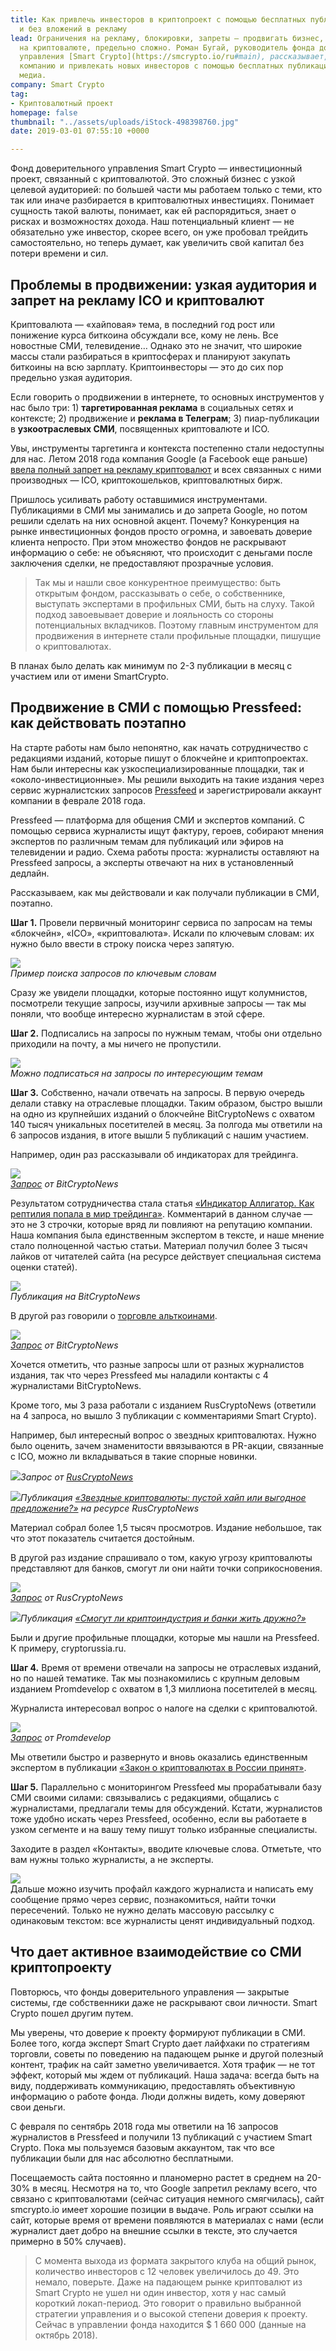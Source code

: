 ```yaml
---
title: Как привлечь инвесторов в криптопроект с помощью бесплатных публикаций в СМИ
  и без вложений в рекламу
lead: Ограничения на рекламу, блокировки, запреты — продвигать бизнес, основанный
  на криптовалюте, предельно сложно. Роман Бугай, руководитель фонда доверительного
  управления [Smart Crypto](https://smcrypto.io/ru#main), рассказывает, как развивать
  компанию и привлекать новых инвесторов с помощью бесплатных публикаций в отраслевых
  медиа.
company: Smart Crypto
tag:
- Криптовалютный проект
homepage: false
thumbnail: "../assets/uploads/iStock-498398760.jpg"
date: 2019-03-01 07:55:10 +0000

---
```

Фонд доверительного управления Smart Crypto — инвестиционный проект, связанный с криптовалютой. Это сложный бизнес с узкой целевой аудиторией: по большей части мы работаем только с теми, кто так или иначе разбирается в криптовалютных инвестициях. Понимает сущность такой валюты, понимает, как ей распорядиться, знает о рисках и возможностях дохода. Наш потенциальный клиент — не обязательно уже инвестор, скорее всего, он уже пробовал трейдить самостоятельно, но теперь думает, как увеличить свой капитал без потери времени и сил.

## Проблемы в продвижении: узкая аудитория и запрет на рекламу ICO и криптовалют

Криптовалюта — «хайповая» тема, в последний год рост или понижение курса биткоина обсуждали все, кому не лень. Все новостные СМИ, телевидение… Однако это не значит, что широкие массы стали разбираться в криптосферах и планируют закупать биткоины на всю зарплату. Криптоинвесторы — это до сих пор предельно узкая аудитория.

Если говорить о продвижении в интернете, то основных инструментов у нас было три: 1) **таргетированная реклама** в социальных сетях и контексте; 2) продвижение и **реклама в Телеграм**; 3) пиар-публикации в **узкоотраслевых СМИ**, посвященных криптовалюте и ICO.

Увы, инструменты таргетинга и контекста постепенно стали недоступны для нас. Летом 2018 года компания Google (а Facebook еще раньше) [ввела полный запрет на рекламу криптовалют](https://www.vedomosti.ru/technology/articles/2018/03/14/753477-google-zapretit-reklamu-kriptovalyut) и всех связанных с ними производных — ICO, криптокошельков, криптовалютных бирж.

Пришлось усиливать работу оставшимися инструментами. Публикациями в СМИ мы занимались и до запрета Google, но потом решили сделать на них основной акцент. Почему? Конкуренция на рынке инвестиционных фондов просто огромна, и завоевать доверие клиента непросто. При этом множество фондов не раскрывают информацию о себе: не объясняют, что происходит с деньгами после заключения сделки, не предоставляют прозрачные условия.

> Так мы и нашли свое конкурентное преимущество: быть открытым фондом, рассказывать о себе, о собственнике, выступать экспертами в профильных СМИ, быть на слуху. Такой подход завоевывает доверие и лояльность со стороны потенциальных вкладчиков. Поэтому главным инструментом для продвижения в интернете стали профильные площадки, пишущие о криптовалютах.

В планах было делать как минимум по 2-3 публикации в месяц с участием или от имени SmartCrypto.

## Продвижение в СМИ с помощью Pressfeed: как действовать поэтапно

На старте работы нам было непонятно, как начать сотрудничество с редакциями изданий, которые пишут о блокчейне и криптопроектах. Нам были интересны как узкоспециализированные площадки, так и «около-инвестиционные». Мы решили выходить на такие издания через сервис журналистских запросов [Pressfeed](https://pressfeed.ru/) и зарегистрировали аккаунт компании в феврале 2018 года.

Pressfeed — платформа для общения СМИ и экспертов компаний. С помощью сервиса журналисты ищут фактуру, героев, собирают мнения экспертов по различным темам для публикаций или эфиров на телевидении и радио. Схема работы проста: журналисты оставляют на Pressfeed запросы, а эксперты отвечают на них в установленный дедлайн.

Рассказываем, как мы действовали и как получали публикации в СМИ, поэтапно.

**Шаг 1.** Провели первичный мониторинг сервиса по запросам на темы «блокчейн», «ICO», «криптовалюта». Искали по ключевым словам: их нужно было ввести в строку поиска через запятую.

![](../assets/uploads/image4-4.png)  
_Пример поиска запросов по ключевым словам_

Сразу же увидели площадки, которые постоянно ищут колумнистов, посмотрели текущие запросы, изучили архивные запросы — так мы поняли, что вообще интересно журналистам в этой сфере.

**Шаг 2.** Подписались на запросы по нужным темам, чтобы они отдельно приходили на почту, а мы ничего не пропустили.

![](../assets/uploads/image1-5.png)  
_Можно подписаться на запросы по интересующим темам_

**Шаг 3.** Собственно, начали отвечать на запросы. В первую очередь делали ставку на отраслевые площадки. Таким образом, быстро вышли на одно из крупнейших изданий о блокчейне BitCryptoNews с охватом 140 тысяч уникальных посетителей в месяц. За полгода мы ответили на 6 запросов издания, в итоге вышли 5 публикаций с нашим участием.

Например, один раз рассказывали об индикаторах для трейдинга.

![](../assets/uploads/image2-3.png)  
[_Запрос_](https://pressfeed.ru/query/46025) _от BitCryptoNews_

Результатом сотрудничества стала статья [«Индикатор Аллигатор. Как рептилия попала в мир трейдинга»](https://bitcryptonews.ru/analytics/cryptocurrency/indikator-alligator-kak-reptiliya-popala-v-mir-trejdinga). Комментарий в данном случае — это не 3 строчки, которые вряд ли повлияют на репутацию компании. Наша компания была единственным экспертом в тексте, и наше мнение стало полноценной частью статьи. Материал получил более 3 тысяч лайков от читателей сайта (на ресурсе действует специальная система оценки статей).

![](../assets/uploads/image6-5.png)  
_Публикация на BitCryptoNews_

В другой раз говорили о [торговле альткоинами](https://bitcryptonews.ru/analytics/cryptocurrency/kak-torgovat-redkimi-kriptovalyutnyimi-parami).

![](../assets/uploads/image3-4.png)  
[_Запрос_](https://pressfeed.ru/query/45367) _от BitCryptoNews_

Хочется отметить, что разные запросы шли от разных журналистов издания, так что через Pressfeed мы наладили контакты с 4 журналистами BitCryptoNews.

Кроме того, мы 3 раза работали с изданием RusCryptoNews (ответили на 4 запроса, но вышло 3 публикации с комментариями Smart Crypto).

Например, был интересный вопрос о звездных криптовалютах. Нужно было оценить, зачем знаменитости ввязываются в PR-акции, связанные с ICO, можно ли вкладываться в такие спорные новинки.

![](../assets/uploads/image9-3.png)_Запрос от_ [_RusCryptoNews_](https://pressfeed.ru/query/42102)

![](../assets/uploads/image11-2.png)_Публикация_ [_«Звездные криптовалюты: пустой хайп или выгодное предложение?»_](http://ruscryptonews.ru/stat-i/zvezdnye-kriptovalyuty-pustoj-khajp-ili-vygodnoe-predlozhenie) _на ресурсе RusCryptoNews_

Материал собрал более 1,5 тысяч просмотров. Издание небольшое, так что этот показатель считается достойным.

В другой раз издание спрашивало о том, какую угрозу криптовалюты представляют для банков, смогут ли они найти точки соприкосновения.

![](../assets/uploads/image8-4.png)  
[_Запрос_](https://pressfeed.ru/query/45012) _от RusCryptoNews_

![](../assets/uploads/image10-3.png)_Публикация_ [_«Смогут ли криптоиндустрия и банки жить дружно?»_](http://ruscryptonews.ru/stat-i/smogut-li-kriptoindustriya-i-banki-zhit-druzhno)

Были и другие профильные площадки, которые мы нашли на Pressfeed. К примеру, cryptorussia.ru.

**Шаг 4.** Время от времени отвечали на запросы не отраслевых изданий, но по нашей тематике. Так мы познакомились с крупным деловым изданием Promdevelop с охватом в 1,3 миллиона посетителей в месяц.

Журналиста интересовал вопрос о налоге на сделки с криптовалютой.

![](../assets/uploads/image5-5.png)  
[_Запрос_](https://pressfeed.ru/query/42457) _от Promdevelop_

Мы ответили быстро и развернуто и вновь оказались единственным экспертом в публикации [«Закон о криптовалютах в России принят»](https://promdevelop.ru/news/zakon-o-kriptovalyutah-v-rossii-nalogooblozhenie-kriptovalyut/).

**Шаг 5.** Параллельно с мониторингом Pressfeed мы прорабатывали базу СМИ своими силами: связывались с редакциями, общались с журналистами, предлагали темы для обсуждений. Кстати, журналистов тоже удобно искать через Pressfeed, особенно, если вы работаете в узком сегменте и на вашу тему пишут только избранные специалисты.

Заходите в раздел «Контакты», вводите ключевые слова. Отметьте, что вам нужны только журналисты, а не эксперты.

![](../assets/uploads/image7.jpg)  
Дальше можно изучить профайл каждого журналиста и написать ему сообщение прямо через сервис, познакомиться, найти точки пересечений. Только не нужно делать массовую рассылку с одинаковым текстом: все журналисты ценят индивидуальный подход.

## Что дает активное взаимодействие со СМИ криптопроекту

Повторюсь, что фонды доверительного управления — закрытые системы, где собственники даже не раскрывают свои личности. Smart Crypto пошел другим путем.

Мы уверены, что доверие к проекту формируют публикации в СМИ. Более того, когда эксперт Smart Crypto дает лайфхаки по стратегиям торговли, советы по поведению на падающем рынке и другой полезный контент, трафик на сайт заметно увеличивается. Хотя трафик — не тот эффект, который мы ждем от публикаций. Наша задача: всегда быть на виду, поддерживать коммуникацию, предоставлять объективную информацию о работе фонда. Люди должны видеть, кому доверяют свои деньги.

С февраля по сентябрь 2018 года мы ответили на 16 запросов журналистов в Pressfeed и получили 13 публикаций с участием Smart Crypto. Пока мы пользуемся базовым аккаунтом, так что все публикации были для нас абсолютно бесплатными.

Посещаемость сайта постоянно и планомерно растет в среднем на 20-30% в месяц. Несмотря на то, что Google запретил рекламу всего, что связано с криптовалютами (сейчас ситуация немного смягчилась), сайт smcrypto.io имеет хорошие позиции в выдаче. Роль играют ссылки на сайт, которые время от времени появляются в материалах с нами (если журналист дает добро на внешние ссылки в тексте, это случается примерно в 50% случаев).

> С момента выхода из формата закрытого клуба на общий рынок, количество инвесторов с 12 человек увеличилось до 49. Это немало, поверьте. Даже на падающем рынке криптовалют из Smart Crypto не ушел ни один инвестор, хотя у нас самый короткий локап-период. Это говорит о правильно выбранной стратегии управления и о высокой степени доверия к проекту. Сейчас в управлении фонда находится $ 1 660 000 (данные на октябрь 2018).